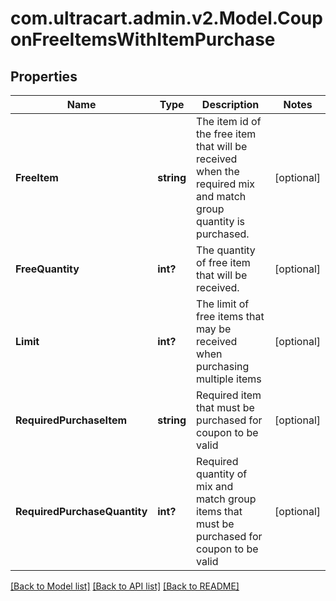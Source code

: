 # com.ultracart.admin.v2.Model.CouponFreeItemsWithItemPurchase
## Properties

Name | Type | Description | Notes
------------ | ------------- | ------------- | -------------
**FreeItem** | **string** | The item id of the free item that will be received when the required mix and match group quantity is purchased. | [optional] 
**FreeQuantity** | **int?** | The quantity of free item that will be received. | [optional] 
**Limit** | **int?** | The limit of free items that may be received when purchasing multiple items | [optional] 
**RequiredPurchaseItem** | **string** | Required item that must be purchased for coupon to be valid | [optional] 
**RequiredPurchaseQuantity** | **int?** | Required quantity of mix and match group items that must be purchased for coupon to be valid | [optional] 


[[Back to Model list]](../README.md#documentation-for-models) [[Back to API list]](../README.md#documentation-for-api-endpoints) [[Back to README]](../README.md)

